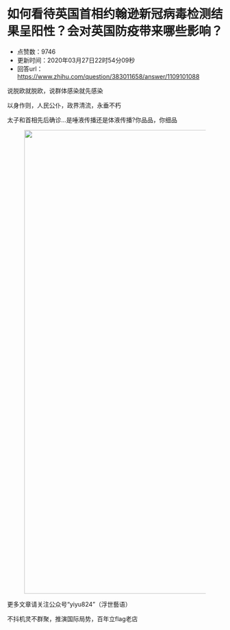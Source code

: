 # 如何看待英国首相约翰逊新冠病毒检测结果呈阳性？会对英国防疫带来哪些影响？
- 点赞数：9746
- 更新时间：2020年03月27日22时54分09秒
- 回答url：https://www.zhihu.com/question/383011658/answer/1109101088
<body>
 <p data-pid="9aeW-wU5">说脱欧就脱欧，说群体感染就先感染</p>
 <p data-pid="f1Bxgr77">以身作则，人民公仆，政界清流，永垂不朽</p>
 <p data-pid="hC5Wbjhi">太子和首相先后确诊...是唾液传播还是体液传播?你品品，你细品</p>
 <figure data-size="normal">
  <img src="https://pica.zhimg.com/50/v2-37941a9ec8931b495c7f83018f18c9d6_720w.jpg?source=1940ef5c" data-rawwidth="1080" data-rawheight="2340" data-size="normal" data-original-token="v2-803660194e00a527813800ffceea36da" data-default-watermark-src="https://pica.zhimg.com/50/v2-f031fb9b46726603abfa05230205fb09_720w.jpg?source=1940ef5c" class="origin_image zh-lightbox-thumb" width="1080" data-original="https://picx.zhimg.com/v2-37941a9ec8931b495c7f83018f18c9d6_r.jpg?source=1940ef5c">
 </figure>
 <p data-pid="ySJkkvfN">更多文章请关注公众号“yiyu824”（浮世藝语）</p>
 <p data-pid="03z2oYhy">不抖机灵不群聚，推演国际局势，百年立flag老店</p>
</body>